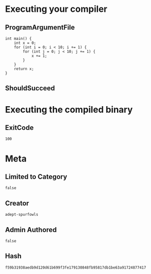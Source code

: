 # Executing your compiler

## ProgramArgumentFile

```
int main() {
    int x = 0;
    for (int i = 0; i < 10; i += 1) {
        for (int j = 0; j < 10; j += 1) {
            x += 1;
        }
    }
    return x;
}
```

## ShouldSucceed

# Executing the compiled binary

## ExitCode

```
100
```

# Meta

## Limited to Category

```
false
```

## Creator

```
adept-spurfowls
```

## Admin Authored

```
false
```

## Hash

```
f59b31938aedb9d120d61b699f3fe179130848fb95817db1be63a91724877417
```
